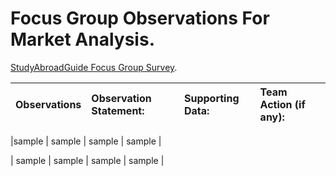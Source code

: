 #  Focus Group Observations For Market Analysis.

 [StudyAbroadGuide Focus Group Survey](https://docs.google.com/forms/d/e/1FAIpQLScj9X045MlKwS6MV4iqcJmKFbzhplZORxbv02UyInDYFxdFLg/viewform?usp=sf_link).



| Observations | Observation Statement: |Supporting Data: | Team Action (if any): |
| :---:        |  :---           | :---          | :---        |

|sample   | sample     | sample   | sample    |

| sample     | sample     | sample     | sample    |
